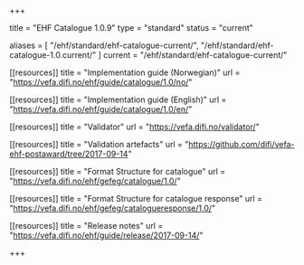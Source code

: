 +++

title = "EHF Catalogue 1.0.9"
type = "standard"
status = "current"

aliases = [ "/ehf/standard/ehf-catalogue-current/", "/ehf/standard/ehf-catalogue-1.0.current/" ]
current = "/ehf/standard/ehf-catalogue-current/"

[[resources]]
title = "Implementation guide (Norwegian)"
url = "https://vefa.difi.no/ehf/guide/catalogue/1.0/no/"

[[resources]]
title = "Implementation guide (English)"
url = "https://vefa.difi.no/ehf/guide/catalogue/1.0/en/"

[[resources]]
title = "Validator"
url = "https://vefa.difi.no/validator/"

[[resources]]
title = "Validation artefacts"
url = "https://github.com/difi/vefa-ehf-postaward/tree/2017-09-14"

[[resources]]
title = "Format Structure for catalogue"
url = "https://vefa.difi.no/ehf/gefeg/catalogue/1.0/"

[[resources]]
title = "Format Structure for catalogue response"
url = "https://vefa.difi.no/ehf/gefeg/catalogueresponse/1.0/"

[[resources]]
title = "Release notes"
url = "https://vefa.difi.no/ehf/guide/release/2017-09-14/"

+++
